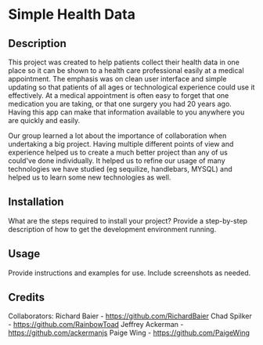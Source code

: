 # Simple Health Data

## Description

This project was created to help patients collect their health data in one place so it can be shown to a health care professional easily at a medical appointment. The emphasis was on clean user interface and simple updating so that patients of all ages or technological experience could use it effectively. At a medical appointment is often easy to forget that one medication you are taking, or that one surgery you had 20 years ago. Having this app can make that information available to you anywhere you are quickly and easily. 

Our group learned a lot about the importance of collaboration when undertaking a big project. Having multiple different points of view and experience helped us to create a much better project than any of us could've done individually. It helped us to refine our usage of many technologies we have studied (eg sequilize, handlebars, MYSQL) and helped us to learn some new technologies as well. 


## Installation

What are the steps required to install your project? Provide a step-by-step description of how to get the development environment running.

## Usage

Provide instructions and examples for use. Include screenshots as needed.

## Credits

Collaborators:
Richard Baier - https://github.com/RichardBaier
Chad Spilker - https://github.com/RainbowToad
Jeffrey Ackerman - https://github.com/ackermanjs
Paige Wing - https://github.com/PaigeWing


